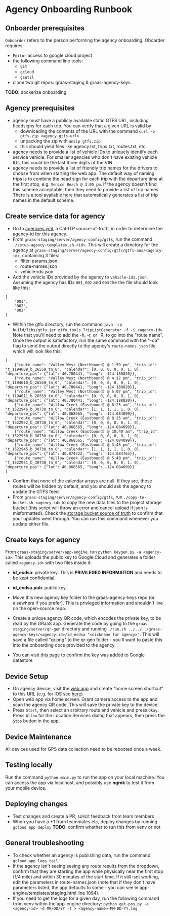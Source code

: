 Agency Onboarding Runbook
=========================

Onboarder prerequisites
-----------------------
`Onboarder` refers to the person performing the agency onboarding. Oboarder requires:
- `Editor` access to google cloud project
- the following command line tools:
  - `git`
  - `gcloud`
  - `gsutil`
- clone two git repos: graas-staging & graas-agency-keys.

__TODO__: dockerize onboarding

Agency prerequisites
--------------------
- agency must have a publicly available static GTFS URL, including headsigns for each trip. You can verify that a given URL is valid by
  - downloading the contents of the URL with the command `curl -o gtfs.zip <agency-gtfs-url>`
  - unpacking the zip with `unzip gtfs.zip`
  - this should yield files like agency.txt, trips.txt, routes.txt, etc.
- agency needs to provide a list of vehicle IDs to uniquely identify each service vehicle. For smaller agencies who don't have existing vehicle IDs, this could be the last three digits of the VIN
- agency needs to provide a list of friendly trip names for the drivers to choose from when starting the web app. The default way of naming trips is to combine the head sign for each trip with the departure time at the first stop, e.g. `Venice Beach @ 3:05 pm`. If the agency doesn't find this scheme acceptable, then they need to provide a list of trip names. There is a tool available [here](https://github.com/cal-itp/gtfu/blob/master/scripts/trip-list-generator.sh) that automatically generates a list of trip names in the default scheme.

Create service data for agency
------------------------------
- Go to [agencies.yml](https://github.com/cal-itp/data-infra/blob/main/airflow/data/agencies.yml), a Cal-ITP source-of-truth, in order to determine the agency-id for this agency.
- From `graas-staging/server/agency-config/gtfs`, run the command `./setup-agency-templates.sh <id>`. This will create a directory for the agency at `graas-staging/server/agency-config/gtfs/gtfs-aux/<agency-id>`, containing 3 files:
    - filter-params.json
    - route-names.json
    - vehicle-ids.json
- Add the vehicle IDs provided by the agency to `vehicle-ids.json`. Assuming the agency has IDs `001`, `002` and `003` the the file should look like this:
```
[
    "001",
    "002",
    "003"
]
```
- Within the gtfu directory, run the command `java -cp build/libs/gtfu.jar gtfu.tools.TripListGenerator -f -i <agency-id>`. Note that you'll need to add the -h, -r, or -R, to go into the "route name". Once the output is satisfactory, run the same command with the "-oa" flag to send the output directly to the agency's `route-names.json` file, which will look like this:
```
[
    {"route_name": "Valley West (Northbound) @ 1:59 pm", "trip_id": "t_1194609_b_26559_tn_0", "calendar": [0, 0, 0, 0, 0, 1, 0], "departure_pos": {"lat": 40.780441, "long": -124.188820}},
    {"route_name": "Valley West (Northbound) @ 4:12 pm", "trip_id": "t_1194610_b_26559_tn_0", "calendar": [0, 0, 0, 0, 0, 1, 0], "departure_pos": {"lat": 40.780441, "long": -124.188820}},
    {"route_name": "Valley West (Northbound) @ 5:07 pm", "trip_id": "t_1194611_b_26559_tn_0", "calendar": [0, 0, 0, 0, 0, 1, 0], "departure_pos": {"lat": 40.780441, "long": -124.188820}},
    {"route_name": "Willow Creek (Eastbound) @ 8:25 am", "trip_id": "t_1522946_b_30738_tn_0", "calendar": [1, 1, 1, 1, 1, 0, 0], "departure_pos": {"lat": 40.868565, "long": -124.084099}},
    {"route_name": "Willow Creek (Eastbound) @ 8:25 am", "trip_id": "t_1522952_b_30738_tn_0", "calendar": [0, 0, 0, 0, 0, 1, 0], "departure_pos": {"lat": 40.868565, "long": -124.084099}},
    {"route_name": "Willow Creek (Eastbound) @ 10:40 am", "trip_id": "t_1522950_b_30738_tn_0", "calendar": [0, 0, 0, 0, 0, 1, 0], "departure_pos": {"lat": 40.868565, "long": -124.084099}},
    {"route_name": "Willow Creek (Eastbound) @ 3:45 pm", "trip_id": "t_1522945_b_30738_tn_0", "calendar": [1, 1, 1, 1, 1, 0, 0], "departure_pos": {"lat": 40.874722, "long": -124.084763}},
    {"route_name": "Willow Creek (Eastbound) @ 5:40 pm", "trip_id": "t_1522951_b_30738_tn_0", "calendar": [0, 0, 0, 0, 0, 1, 0], "departure_pos": {"lat": 40.868565, "long": -124.084099}}
]

```
- Confirm that none of the calendar arrays are null. If they are, those routes will be hidden by default, and you should ask the agency to update the GTFS feed
- From `graas-staging/server/agency-config/gtfs`, run `./copy-to-bucket.sh <agency-id>` to copy the new data files to the project storage bucket (this script will throw an error and cancel upload if json is misformatted). Check the [storage bucket source of truth](https://console.cloud.google.com/storage/browser/graas-resources/gtfs-aux;tab=objects?project=lat-long-prototype&pageState=(%22StorageObjectListTable%22:(%22f%22:%22%255B%255D%22))&prefix=&forceOnObjectsSortingFiltering=false) to confirm that your updates went through. You can run this command whenever you update either file.

Create keys for agency
----------------------
From `graas-staging/server/app-engine`, run `python keygen.py -a <agency-id>`. This uploads the public key to Google Cloud and generates a folder called `<agency-id>` with two files inside it:
- __id_ecdsa__: private key. This is __PRIVILEGED INFORMATION__ and needs to be kept confidential.
- __id_ecdsa.pub__: public key

- Move this new agency key folder to the graas-agency-keys repo (or elsewhere if you prefer). This is privleged information and shouldn't live on the open-source repo.

- Create a unique agency QR code, which encodes the private key, to be read by the GRaaS app. Generate the code by going to the `graas-staging/server/qr-gen` directory and running `./run.sh ../../../graas-agency-keys/<agency-id>/id_ecdsa "<nickname for agency>"`. This will save a file called "qr.png" to the qr-gen folder - you'll want to paste this into the onboarding docs provided to the agency.
- You can visit [this page](https://console.cloud.google.com/datastore/entities;kind=agency;ns=__$DEFAULT$__;sortCol=agency-id;sortDir=ASCENDING/query/kind?project=lat-long-prototype) to confirm the key was added to Google datastore

Device Setup
------------
- On agency device, visit the [web app](https://lat-long-prototype.wl.r.appspot.com/) and create "home screen shortcut" to this URL (e.g. for iOS see [here](https://www.macrumors.com/how-to/add-a-web-link-to-home-screen-iphone-ipad))
- Open web app via home screen. Grant camera access to the app and scan the agency QR code. This will save the private key to the device.
- Press `Start`, then select an arbitrary route and vehicle and press `Okay`. Press `Allow` for the Location Services dialog that appears, then press the `Stop` button in the app.

Device Maintenance
------------------
All devices used for GPS data collection need to be rebooted once a week.

Testing locally
------------
Run the command `python main.py` to run the app on your local machine. You can access the app via localhost, and possibly use __ngrok__ to test it from your mobile device.

Deploying changes
-----------------
- Test changes and create a PR, solicit feedback from team members
- When you have a +1 from teammates etc, deploy changes by running `gcloud app deploy`
__TODO__: confirm whether to run this from venv or not

General troubleshooting
------------------
- To check whether an agency is publishing data, run the command `gcloud app logs tail`
- If the agency isn't seeing seeing any route results from the dropdown, confirm that they are starting the app while physically near the first stop (1/4 mile) and within 30 minutes of the start time. If it still isnt working, edit the parameters in route-names.json (note that if they don't have parameters listed, the app defaults to some - you can see in app-engine/templates/staging.html line 1094).
- If you need to get the logs for a given day, run the following command from venv within the app-engine directory: `python get-pos.py -a <agency-id> -d MM/DD/YY -t > <agency-name>-MM-DD-YY.log`
